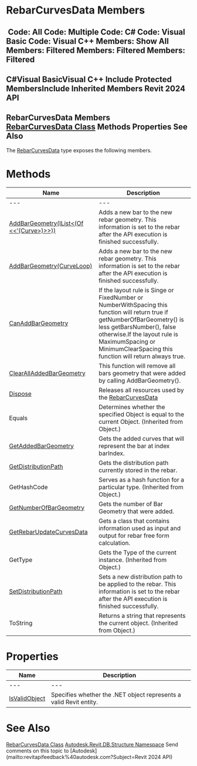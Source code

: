 # RebarCurvesData Members

﻿
 Code: All Code: Multiple Code: C# Code: Visual Basic Code: Visual C++  Members: Show All Members: Filtered Members: Filtered Members: Filtered   
---  
C#Visual BasicVisual C++
Include Protected MembersInclude Inherited Members
Revit 2024 API  
---  
RebarCurvesData Members  
[RebarCurvesData Class](71996f44-c8f9-7695-ccb9-efae09726c9c.md "RebarCurvesData Class") Methods Properties See Also  
---  
The [RebarCurvesData](71996f44-c8f9-7695-ccb9-efae09726c9c.md "RebarCurvesData Class") type exposes the following members.
# Methods
| Name | Description |
| --- | --- |
| --- | --- | --- |
| [AddBarGeometry(IList<(Of <<'(Curve>)>>))](670a749b-0189-50dd-a019-1f7c876aef2f.md "AddBarGeometry Method \(IList\(Curve\)\)") | Adds a new bar to the new rebar geometry. This information is set to the rebar after the API execution is finished successfully. |
| [AddBarGeometry(CurveLoop)](86eac3b9-d2af-68c8-bdba-f8e8c8d79624.md "AddBarGeometry Method \(CurveLoop\)") | Adds a new bar to the new rebar geometry. This information is set to the rebar after the API execution is finished successfully. |
| [CanAddBarGeometry](a7ffdbd4-6702-2c77-eedc-bf03e60663c0.md "CanAddBarGeometry Method") | If the layout rule is Singe or FixedNumber or NumberWithSpacing this function will return true if getNumberOfBarGeometry() is less getBarsNumber(), false otherwise.If the layout rule is MaximumSpacing or MinimumClearSpacing this function will return always true. |
| [ClearAllAddedBarGeometry](9d7a1671-2d14-5dc7-b488-b597e8318e5d.md "ClearAllAddedBarGeometry Method") | This function will remove all bars geometry that were added by calling AddBarGeometry(). |
| [Dispose](58cb8d3e-f37d-aa90-bb86-7faec1c4e638.md "Dispose Method") | Releases all resources used by the [RebarCurvesData](71996f44-c8f9-7695-ccb9-efae09726c9c.md "RebarCurvesData Class") |
| Equals | Determines whether the specified Object is equal to the current Object. (Inherited from Object.) |
| [GetAddedBarGeometry](c9c202d7-a7b6-32f7-440e-db2377853754.md "GetAddedBarGeometry Method") | Gets the added curves that will represent the bar at index barIndex. |
| [GetDistributionPath](5067a5af-283a-032f-1724-b2bf1c8628c9.md "GetDistributionPath Method") | Gets the distribution path currently stored in the rebar. |
| GetHashCode | Serves as a hash function for a particular type.  (Inherited from Object.) |
| [GetNumberOfBarGeometry](cd4e016b-6301-31f7-6c37-660a35a6b688.md "GetNumberOfBarGeometry Method") | Gets the number of Bar Geometry that were added. |
| [GetRebarUpdateCurvesData](89fe31e2-42bb-7a25-caa3-6254b0105173.md "GetRebarUpdateCurvesData Method") | Gets a class that contains information used as input and output for rebar free form calculation. |
| GetType | Gets the Type of the current instance. (Inherited from Object.) |
| [SetDistributionPath](7d542d46-cedc-9a45-bb83-47be487640cf.md "SetDistributionPath Method") | Sets a new distribution path to be applied to the rebar. This information is set to the rebar after the API execution is finished successfully. |
| ToString | Returns a string that represents the current object. (Inherited from Object.) |

# Properties
| Name | Description |
| --- | --- |
| --- | --- | --- |
| [IsValidObject](d81bf889-02c0-38c7-f01e-55d8c5817575.md "IsValidObject Property") | Specifies whether the .NET object represents a valid Revit entity. |

# See Also
[RebarCurvesData Class](71996f44-c8f9-7695-ccb9-efae09726c9c.md "RebarCurvesData Class")
[Autodesk.Revit.DB.Structure Namespace](d586b341-f687-9d90-e96d-255806b7d4fc.md "Autodesk.Revit.DB.Structure Namespace")
Send comments on this topic to [Autodesk](mailto:revitapifeedback%40autodesk.com?Subject=Revit 2024 API)